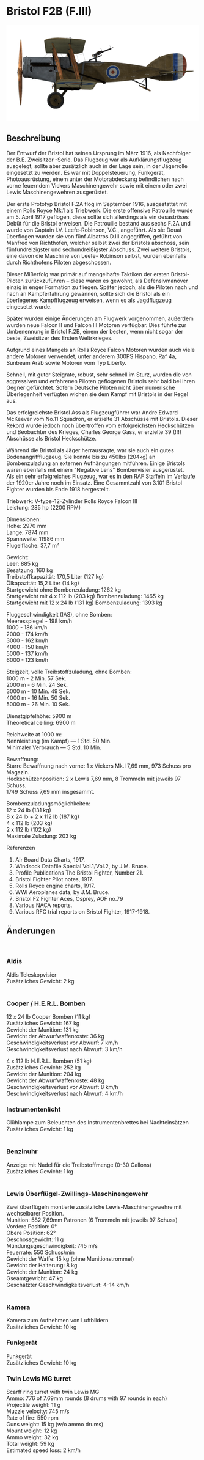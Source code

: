 # Bristol F2B (F.III)  
  
![bristolf2bf3](../images/bristolf2bf3.png)  
  
## Beschreibung  
  
Der Entwurf der Bristol hat seinen Ursprung im März 1916, als Nachfolger der B.E. Zweisitzer -Serie. Das Flugzeug war als Aufklärungsflugzeug ausgelegt, sollte aber zusätzlich auch in der Lage sein, in der Jägerrolle eingesetzt zu werden. Es war mit Doppelsteuerung, Funkgerät, Photoausrüstung, einem unter der Motorabdeckung befindlichen nach vorne feuerndem Vickers Maschinengewehr sowie mit einem oder zwei Lewis Maschinengewehren ausgerüstet.  
  
Der erste Prototyp Bristol F.2A flog im September 1916, ausgestattet mit einem Rolls Royce Mk.1 als Triebwerk. Die erste offensive Patrouille wurde am 5. April 1917 geflogen, diese sollte sich allerdings als ein desaströses Debüt für die Bristol erweisen. Die Patrouille bestand aus sechs F.2A und wurde von Captain I.V. Leefe-Robinson, V.C., angeführt. Als sie Douai überflogen wurden sie von fünf Albatros D.III angegriffen, geführt von Manfred von Richthofen, welcher selbst zwei der Bristols abschoss, sein fünfundreizigster und sechundreißigster Abschuss. Zwei weitere Bristols, eine davon die Maschine von Leefe- Robinson selbst, wurden ebenfalls durch Richthofens Piloten abgeschossen.  
  
Dieser Mißerfolg war primär auf mangelhafte Taktiken der ersten Bristol-Piloten zurückzuführen – diese waren es gewohnt, als Defensivmanöver einzig in enger Formation zu fliegen. Später jedoch, als die Piloten nach und nach an Kampferfahrung gewannen, sollte sich die Bristol als ein überlegenes Kampfflugzeug erweisen, wenn es als Jagdflugzeug eingesetzt wurde.  
  
Später wurden einige Änderungen am Flugwerk vorgenommen, außerdem wurden neue Falcon II und Falcon III Motoren verfügbar. Dies führte zur Umbenennung in Bristol F.2B, einem der besten, wenn nicht sogar der beste, Zweisitzer des Ersten Weltrkrieges.   
  
Aufgrund eines Mangels an Rolls Royce Falcon Motoren wurden auch viele andere Motoren verwendet, unter anderem 300PS Hispano, Raf 4a, Sunbeam Arab sowie Motoren vom Typ Liberty.  
  
Schnell, mit guter Steigrate, robust, sehr schnell im Sturz, wurden die von aggressiven und erfahrenen Piloten geflogenen Bristols sehr bald bei ihren Gegner gefürchtet. Sofern Deutsche Piloten nicht über numerische Überlegenheit verfügten wichen sie dem Kampf mit Bristols in der Regel aus.  
  
Das erfolgreichste Bristol Ass als Flugzeugführer war Andre Edward McKeever vom No.11 Squadron, er erzielte 31 Abschüsse mit Bristols. Dieser Rekord wurde jedoch noch übertroffen vom erfolgreichsten Heckschützen und Beobachter des Krieges, Charles George Gass, er erzielte 39 (!!!) Abschüsse als Bristol Heckschütze.  
  
Während die Bristol als Jäger herrausragte, war sie auch ein gutes Bodenangriffflugzeug. Sie konnte bis zu 450lbs (204kg) an Bombenzuladung an externen Aufhängungen mitführen. Einige Bristols waren ebenfalls mit einem "Negative Lens" Bombenvisier ausgerüstet.  
Als ein sehr erfolgreiches Flugzeug, war es in den RAF Staffeln im Verlaufe der 1920er Jahre noch im Einsatz. Eine Gesammtzahl von 3.101 Bristol Fighter wurden bis Ende 1918 hergestellt.  
  
  
Triebwerk: V-type-12-Zylinder Rolls Royce Falcon III  
Leistung: 285 hp (2200 RPM)  
  
Dimensionen:  
Hohe: 2970 mm  
Lange: 7874 mm  
Spannweite: 11986 mm  
Flugelflache: 37,7 m²  
  
Gewicht:  
Leer: 885 kg  
Besatzung: 160 kg  
Treibstoffkapazität: 170,5 Liter (127 kg)  
Ölkapazität: 15,2 Liter (14 kg)  
Startgewicht ohne Bombenzuladung: 1262 kg  
Startgewicht mit 4 x 112 lb (203 kg) Bombenzuladung: 1465 kg  
Startgewicht mit 12 x 24 lb (131 kg) Bombenzuladung: 1393 kg  
  
Fluggeschwindigkeit (IAS), ohne Bomben:  
Meeresspiegel - 198 km/h  
1000 - 186 km/h  
2000 - 174 km/h  
3000 - 162 km/h  
4000 - 150 km/h  
5000 - 137 km/h  
6000 - 123 km/h  
  
Steigzeit, volle Treibstoffzuladung, ohne Bomben:  
1000 m -  2 Min. 57 Sek.  
2000 m -  6 Min. 24 Sek.  
3000 m - 10 Min. 49 Sek.  
4000 m - 16 Min. 50 Sek.  
5000 m - 26 Min. 10 Sek.  
  
Dienstgipfelhöhe: 5900 m  
Theoretical ceiling: 6900 m  
  
Reichweite at 1000 m:  
Nennleistung (im Kampf) — 1 Std. 50 Min.  
Minimaler Verbrauch     — 5 Std. 10 Min.  
  
Bewaffnung:  
Starre Bewaffnung nach vorne: 1 x Vickers Mk.I 7,69 mm, 973 Schuss pro Magazin.  
Heckschützenposition: 2 x Lewis 7,69 mm, 8 Trommeln mit jeweils 97 Schuss.  
1749 Schuss 7,69 mm insgesammt.  
  
Bombenzuladungsmöglichkeiten:  
12 x 24 lb (131 kg)  
8 x 24 lb + 2 x 112 lb (187 kg)  
4 x 112 lb (203 kg)  
2 x 112 lb (102 kg)  
Maximale Zuladung: 203 kg  
  
Referenzen  
1) Air Board Data Charts, 1917.  
2) Windsock Datafile Special Vol.1/Vol.2, by J.M. Bruce.  
3) Profile Publications The Bristol Fighter, Number 21.  
4) Bristol Fighter Pilot notes, 1917.  
5) Rolls Royce engine charts, 1917.  
6) WWI Aeroplanes data, by J.M. Bruce.  
7) Bristol F2 Fighter Aces, Osprey, AOF no.79  
8) Various NACA reports.  
9) Various RFC trial reports on Bristol Fighter, 1917-1918.  
  
## Änderungen  
  ﻿
  
### Aldis  
  
Aldis Teleskopvisier  
Zusätzliches Gewicht: 2 kg  
  ﻿
  
### Cooper / H.E.R.L. Bomben  
  
12 x 24 lb Cooper Bomben (11 kg)  
Zusätzliches Gewicht: 167 kg  
Gewicht der Munition: 131 kg  
Gewicht der Abwurfwaffenroste: 36 kg  
Geschwindigkeitsverlust vor Abwurf: 7 km/h  
Geschwindigkeitsverlust nach Abwurf: 3 km/h  
  
4 x 112 lb H.E.R.L. Bomben (51 kg)  
Zusätzliches Gewicht: 252 kg  
Gewicht der Munition: 204 kg  
Gewicht der Abwurfwaffenroste: 48 kg  
Geschwindigkeitsverlust vor Abwurf: 8 km/h  
Geschwindigkeitsverlust nach Abwurf: 4 km/h  ﻿
  
### Instrumentenlicht  
  
Glühlampe zum Beleuchten des Instrumentenbrettes bei Nachteinsätzen  
Zusätzliches Gewicht: 1 kg  
  ﻿
  
### Benzinuhr  
  
Anzeige mit Nadel für die Treibstoffmenge (0-30 Gallons)  
Zusätzliches Gewicht: 1 kg  
  ﻿
  
### Lewis Überflügel-Zwillings-Maschinengewehr  
  
Zwei überflügeln montierte zusätzliche Lewis-Maschinengewehre mit wechselbarer Position.  
Munition: 582 7,69mm Patronen (6 Trommeln mit jeweils 97 Schuss)  
Vordere Position: 0°  
Obere Position: 62°  
Geschossgewicht: 11 g  
Mündungsgeschwindigkeit: 745 m/s  
Feuerrate: 550 Schuss/min  
Gewicht der Waffe: 15 kg (ohne Munitionstrommel)  
Gewicht der Halterung: 8 kg  
Gewicht der Munition: 24 kg  
Gseamtgewicht: 47 kg  
Geschätzter Geschwindigkeitsverlust: 4-14 km/h  
  ﻿
  
### Kamera  
  
Kamera zum Aufnehmen von Luftbildern  
Zusätzliches Gewicht: 10 kg  ﻿
  
### Funkgerät  
  
Funkgerät  
Zusätzliches Gewicht: 10 kg  ﻿
  
### Twin Lewis MG turret  
  
Scarff ring turret with twin Lewis MG  
Ammo: 776 of 7.69mm rounds (8 drums with 97 rounds in each)  
Projectile weight: 11 g  
Muzzle velocity: 745 m/s  
Rate of fire: 550 rpm  
Guns weight: 15 kg (w/o ammo drums)  
Mount weight: 12 kg  
Ammo weight: 32 kg  
Total weight: 59 kg  
Estimated speed loss: 2 km/h  